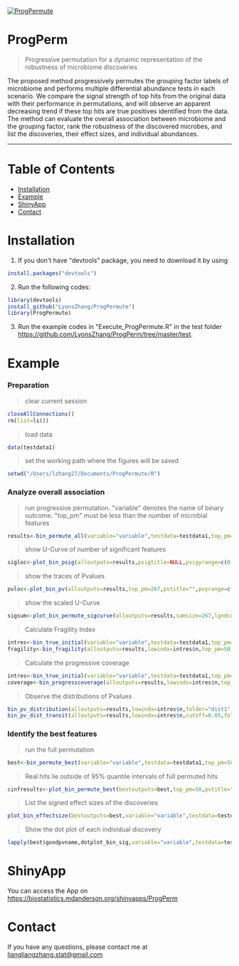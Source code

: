 <a href="https://biostatistics.mdanderson.org/shinyapps/ProgPerm"><img src="https://github.com/LyonsZhang/ProgPermute/blob/master/test/UCurve.png?raw=true" title="ProgPermute" alt="ProgPermute"></a>

# ProgPerm
> Progressive permutation for a dynamic representation of the robustness of microbiome discoveries

The proposed method progressively permutes the grouping factor labels of microbiome and performs multiple differential abundance tests in each scenario. We compare the signal strength of top hits from the original data with their performance in permutations, and will observe an apparent decreasing trend if these top hits are true positives identified from the data. The method can evaluate the overall association between microbiome and the grouping factor, rank the robustness of the discovered microbes, and list the discoveries, their effect sizes, and individual abundances.

---

# Table of Contents
<!--ts-->
- [Installation](#installation)
- [Example](#example)
- [ShinyApp](#shiny_app)
- [Contact](#contact)
<!--te-->

# Installation

1. If you don't have "devtools" package, you need to download it by using 
```R
install.packages("devtools")
```

2. Run the following codes:
```R
library(devtools)
install_github("LyonsZhang/ProgPermute")
library(ProgPermute)
```
3. Run the example codes in "Execute_ProgPermute.R" in the test folder https://github.com/LyonsZhang/ProgPerm/tree/master/test.

# Example

### Preparation
>clear current session
```R
closeAllConnections()
rm(list=ls())
```
>load data
```R
data(testdata1)
```
>set the working path where the figures will be saved
```R
setwd("/Users/lzhang27/Documents/ProgPermute/R")
```
### Analyze overall association
>run progressive permutation. "variable" denotes the name of binary outcome. "top_pm" must be less than the number of microbial features
```R
results<-bin_permute_all(variable="variable",testdata=testdata1,top_pm=267,zoomn=15,alpha=0.05)
```
>show U-Curve of number of significant features
```R
sigloc<-plot_bin_psig(alloutputs=results,psigtitle=NULL,psigyrange=c(0,170),savepsigfile ="sigfeatures.eps", psigpicdim=c(10,7))
```
>show the traces of Pvalues
```R
pvloc<-plot_bin_pv(alloutputs=results,top_pm=267,pvtitle="",pvyrange=c(0,7),savepvfile ="pvfeatures.eps", pvpicdim=c(10,7))
```
>show the scaled U-Curve
```R
sigsum<-plot_bin_permute_sigcurve(alloutputs=results,samsize=267,lgndcol=2,psigtitle=NULL,savepsigfile="bin_sigcurve.eps",psigpicdim=c(10,7))
```
>Calculate Fragility Index
```R
intres<-bin_true_initial(variable="variable",testdata=testdata1,top_pm=267)
fragility<-bin_fragility(alloutputs=results,lowindx=intres$n,top_pm=50,lgndcol=2,yrange=c(0,7),pvtitle=NULL,savepvfile="locationPvfragility.eps",pvpicdim=c(15,7))
```
>Calculate the progressive coverage
```R
intres<-bin_true_initial(variable="variable",testdata=testdata1,top_pm=267)
coverage<-bin_progresscoverage(alloutputs=results,lowindx=intres$n,top_pm=50,lgndcol=2,pvtitle=NULL,savepvfile="Pvcoverage.eps",pvpicdim=c(15,7),estitle=NULL,saveesfile="effectcoverage.eps",espicdim=c(15,7))
```
>Observe the distributions of Pvalues
```R
bin_pv_distribution(alloutputs=results,lowindx=intres$n,folder="dist1",pvtitle=NULL,pvpicdim=c(7,7))
bin_pv_dist_transit(alloutputs=results,lowindx=intres$n,cutoff=0.05,folder="results1",pvtitle="",pvpicdim=c(7,7))
```
### Identify the best features
>run the full permutation
```R
best<-bin_permute_best(variable="variable",testdata=testdata1,top_pm=50,zoomn=100,alpha=0.05)
```
>Real hits lie outside of 95% quantile intervals of full permuted hits
```R
cinfresults<-plot_bin_permute_best(bestoutputs=best,top_pm=50,pvtitle="Coverage plot",savepvfile="pvalue_Coverageplot.eps",pvpicdim=c(15,10),estitle="Coverage plot",saveesfile="effectsize_Coverageplot.eps",espicdim=c(15,10))
```
>List the signed effect sizes of the discoveries
```R
plot_bin_effectsize(bestoutputs=best,variable="variable",testdata=testdata1,estitle=NULL,saveesfile="signedeffectsize_plot.eps",espicdim=c(15,10))
```
>Show the dot plot of each individual discovery
```R
lapply(best$goodpvname,dotplot_bin_sig,variable="variable",testdata=testdata1,folder="individual1")
```
# ShinyApp
You can access the App on https://biostatistics.mdanderson.org/shinyapps/ProgPerm
# Contact
If you have any questions, please contact me at liangliangzhang.stat@gmail.com
